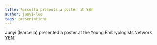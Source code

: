 ```yaml
---
title: Marcella presents a poster at YEN
author: junyi-luo
tags: presentations
---
```


Junyi (Marcella) presented a poster at the Young Embryologists Network [YEN](https://www.youngembryologists.org/yen-2025/).
